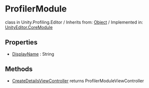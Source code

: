 # ProfilerModule
class in Unity.Profiling.Editor
 / Inherits from: <a href="https://docs.unity3d.com/6000.1/Documentation/ScriptReference/Object.html">Object</a> / Implemented in: <a href="https://docs.unity3d.com/6000.1/Documentation/ScriptReference/UnityEditor.CoreModule.html">UnityEditor.CoreModule</a>

## Properties
- <a href="https://docs.unity3d.com/6000.1/Documentation/ScriptReference/ProfilerModule-DisplayName.html">DisplayName</a> : String

## Methods
- <a href="https://docs.unity3d.com/6000.1/Documentation/ScriptReference/ProfilerModule.CreateDetailsViewController.html">CreateDetailsViewController</a> returns ProfilerModuleViewController
